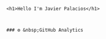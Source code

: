 
<div>

    <h1>Hello I'm Javier Palacios</h1>

        

    ### ⚙️ &nbsp;GitHub Analytics


</div>

